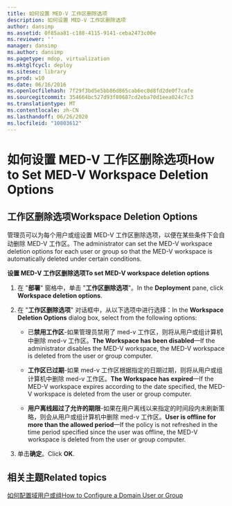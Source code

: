```yaml
---
title: 如何设置 MED-V 工作区删除选项
description: 如何设置 MED-V 工作区删除选项
author: dansimp
ms.assetid: 0f85aa81-c188-4115-9141-ceba2473c00e
ms.reviewer: ''
manager: dansimp
ms.author: dansimp
ms.pagetype: mdop, virtualization
ms.mktglfcycl: deploy
ms.sitesec: library
ms.prod: w10
ms.date: 06/16/2016
ms.openlocfilehash: 7f29f3bd5e5bb86d865cab6ec0d8fd2de0f7cafe
ms.sourcegitcommit: 354664bc527d93f80687cd2eba70d1eea024c7c3
ms.translationtype: MT
ms.contentlocale: zh-CN
ms.lasthandoff: 06/26/2020
ms.locfileid: "10803612"
---
```

# <span data-ttu-id="cd526-103">如何设置 MED-V 工作区删除选项</span><span class="sxs-lookup"><span data-stu-id="cd526-103">How to Set MED-V Workspace Deletion Options</span></span>


## <span data-ttu-id="cd526-104">工作区删除选项</span><span class="sxs-lookup"><span data-stu-id="cd526-104">Workspace Deletion Options</span></span>


<span data-ttu-id="cd526-105">管理员可以为每个用户或组设置 MED-V 工作区删除选项，以便在某些条件下会自动删除 MED-V 工作区。</span><span class="sxs-lookup"><span data-stu-id="cd526-105">The administrator can set the MED-V workspace deletion options for each user or group so that the MED-V workspace is automatically deleted under certain conditions.</span></span>

**<span data-ttu-id="cd526-106">设置 MED-V 工作区删除选项</span><span class="sxs-lookup"><span data-stu-id="cd526-106">To set MED-V workspace deletion options</span></span>**

1.  <span data-ttu-id="cd526-107">在 "**部署**" 窗格中，单击 "**工作区删除选项**"。</span><span class="sxs-lookup"><span data-stu-id="cd526-107">In the **Deployment** pane, click **Workspace deletion options**.</span></span>

2.  <span data-ttu-id="cd526-108">在 "**工作区删除选项**" 对话框中，从以下选项中进行选择：</span><span class="sxs-lookup"><span data-stu-id="cd526-108">In the **Workspace Deletion Options** dialog box, select from the following options:</span></span>

    -   <span data-ttu-id="cd526-109">已**禁用工作区**-如果管理员禁用了 med-v 工作区，则将从用户或组计算机中删除 med-v 工作区。</span><span class="sxs-lookup"><span data-stu-id="cd526-109">**The Workspace has been disabled**—If the administrator disables the MED-V workspace, the MED-V workspace is deleted from the user or group computer.</span></span>

    -   <span data-ttu-id="cd526-110">**工作区已过期**-如果 med-v 工作区根据指定的日期过期，则将从用户或组计算机中删除 med-v 工作区。</span><span class="sxs-lookup"><span data-stu-id="cd526-110">**The Workspace has expired**—If the MED-V workspace expires according to the date specified, the MED-V workspace is deleted from the user or group computer.</span></span>

    -   <span data-ttu-id="cd526-111">**用户离线超过了允许的期限**-如果在用户离线以来指定的时间段内未刷新策略，则会从用户或组计算机中删除 med-v 工作区。</span><span class="sxs-lookup"><span data-stu-id="cd526-111">**User is offline for more than the allowed period**—If the policy is not refreshed in the time period specified since the user was offline, the MED-V workspace is deleted from the user or group computer.</span></span>

3.  <span data-ttu-id="cd526-112">单击**确定**。</span><span class="sxs-lookup"><span data-stu-id="cd526-112">Click **OK**.</span></span>

## <span data-ttu-id="cd526-113">相关主题</span><span class="sxs-lookup"><span data-stu-id="cd526-113">Related topics</span></span>


[<span data-ttu-id="cd526-114">如何配置域用户或组</span><span class="sxs-lookup"><span data-stu-id="cd526-114">How to Configure a Domain User or Group</span></span>](how-to-configure-a-domain-user-or-groupmedvv2.md)

 

 





